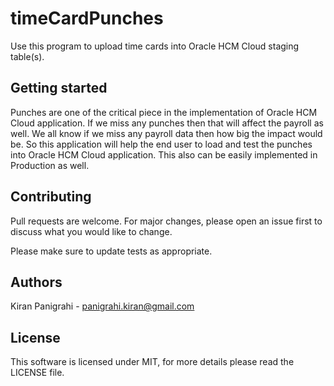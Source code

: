 # timeCardPunches

Use this program to upload time cards into Oracle HCM Cloud staging table(s).

## Getting started
Punches are one of the critical piece in the implementation of Oracle HCM Cloud application. If we miss any punches then that will affect the payroll as well. We all know if we miss any payroll data then how big the impact would be. So this application will help the end user to load and test the punches into Oracle HCM Cloud application. This also can be easily implemented in Production as well. 

## Contributing
Pull requests are welcome. For major changes, please open an issue first to discuss what you would like to change.

Please make sure to update tests as appropriate.

## Authors
Kiran Panigrahi - panigrahi.kiran@gmail.com

## License
This software is licensed under MIT, for more details please read the LICENSE file.